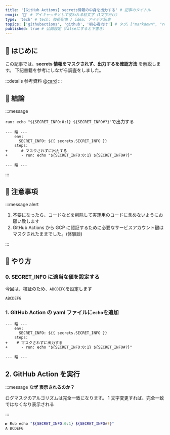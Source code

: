 ```yaml
---
title: '[GitHub Actions] secrets情報の中身を出力する' # 記事のタイトル
emoji: '🐙‍' # アイキャッチとして使われる絵文字（1文字だけ）
type: 'tech' # tech: 技術記事 / idea: アイデア記事
topics: ['githubactions', 'github', '初心者向け'] # タグ。["markdown", "rust", "aws"]のように指定する
published: true # 公開設定（falseにすると下書き）
---
```


## 🌱 はじめに

この記事では、**secrets 情報をマスクされず、出力するを確認方法** を解説します。
下記書籍を参考にしながら調査をしました。

:::details 参考資料
@[card](https://gihyo.jp/book/2024/978-4-297-14173-8)
:::

## 🌱 結論

:::message

`run: echo "${SECRET_INFO:0:1} ${SECRET_INFO#?}"`で出力する

```diff:yaml
--- 略 ---
    env:
      SECRET_INFO: ${{ secrets.SECRET_INFO }}
    steps:
+      # マスクされずに出力する
+      - run: echo "${SECRET_INFO:0:1} ${SECRET_INFO#?}"

--- 略 ---
```

:::

## 🌱 注意事項

:::message alert

1. 不要になったら、コードなどを削除して実運用のコードに含めないようにお願い致します
2. GitHub Actions から GCP に認証するために必要なサービスアカウント鍵はマスクされたままでした。(体験談)

:::

## 🌱 やり方

### 0. SECRET_INFO に適当な値を設定する

今回は、検証のため、`ABCDEFG`を設定します

```bash
ABCDEFG
```

### 1. GitHub Action の yaml ファイルに`echo`を追加

```diff:yaml
--- 略 ---
    env:
      SECRET_INFO: ${{ secrets.SECRET_INFO }}
    steps:
+    # マスクされずに出力する
+      - run: echo "${SECRET_INFO:0:1} ${SECRET_INFO#?}"

--- 略 ---
```

## 2. GitHub Action を実行

:::message
**なぜ 表示されるのか？**

ログマスクのアルゴリズムは完全一致になります。
1 文字変更すれば、完全一致ではなくなり表示される

:::

```bash
▶ Rub echo "${SECRET_INFO:0:1} ${SECRET_INFO#?}"
A BCDEFG
```
